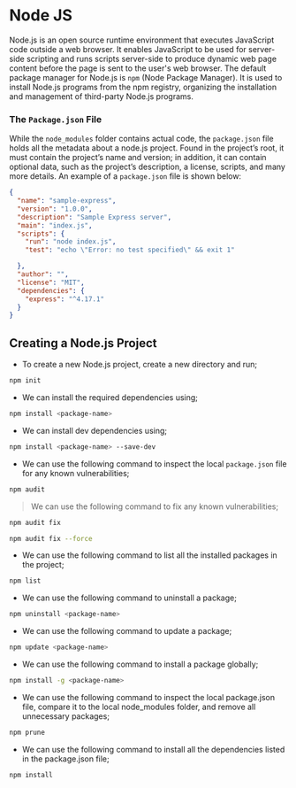 # Node JS

Node.js is an open source runtime environment that executes JavaScript code outside a web browser. It enables JavaScript to be used for server-side scripting and runs scripts server-side to produce dynamic web page content before the page is sent to the user's web browser. The default package manager for Node.js is `npm` (Node Package Manager). It is used to install Node.js programs from the npm registry, organizing the installation and management of third-party Node.js programs.

### The `Package.json` File

While the `node_modules` folder contains actual code, the `package.json` file holds all the metadata about a node.js project. Found in the project’s root, it must contain the project’s name and version; in addition, it can contain optional data, such as the project’s description, a license, scripts, and many more details. An example of a `package.json` file is shown below:

```json
{
  "name": "sample-express",
  "version": "1.0.0",
  "description": "Sample Express server",
  "main": "index.js",
  "scripts": {
    "run": "node index.js",
    "test": "echo \"Error: no test specified\" && exit 1"

  },
  "author": "",
  "license": "MIT",
  "dependencies": {
    "express": "^4.17.1"
  }
}
```

## Creating a Node.js Project

- To create a new Node.js project, create a new directory and run;

```bash
npm init
```

- We can install the required dependencies using; 

```bash
npm install <package-name>
```

- We can install dev dependencies using;

```bash
npm install <package-name> --save-dev
```

- We can use the following command to inspect the local `package.json` file for any known vulnerabilities;

```bash
npm audit
```

> We can use the following command to fix any known vulnerabilities;

```bash
npm audit fix

npm audit fix --force
```

- We can use the following command to list all the installed packages in the project;

```bash
npm list
```

- We can use the following command to uninstall a package;

```bash
npm uninstall <package-name>
```

- We can use the following command to update a package;

```bash
npm update <package-name>
```

- We can use the following command to install a package globally;

```bash
npm install -g <package-name>
```

- We can use the following command to inspect the local package.json file, compare it to the local node_modules folder, and remove all unnecessary packages;

```bash
npm prune
```

- We can use the following command to install all the dependencies listed in the package.json file;

```bash
npm install
```
